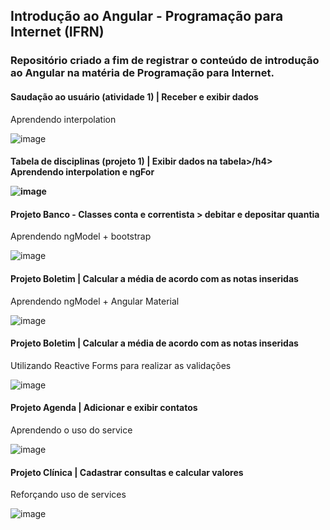 <h2>Introdução ao Angular - Programação para Internet (IFRN)</h2>

<h3>Repositório criado a fim de registrar o conteúdo de introdução ao Angular na matéria de Programação para Internet.</h3>

<h4>Saudação ao usuário (atividade 1) | Receber e exibir dados</h4>
Aprendendo interpolation 

![image](https://user-images.githubusercontent.com/94142714/185023806-bf56345b-a91b-4088-a5be-8cea7547e793.png)

<h4>Tabela de disciplinas (projeto 1) | Exibir dados na tabela>/h4>
Aprendendo interpolation e ngFor

![image](https://user-images.githubusercontent.com/94142714/189683704-27eb8cdd-02b9-4ba2-a946-6e19ebc71092.png)

<h4>Projeto Banco - Classes conta e correntista > debitar e depositar quantia</h4>
Aprendendo ngModel + bootstrap

![image](https://user-images.githubusercontent.com/94142714/185026231-1c7e3c50-aec2-4c62-91a3-04a972d9018c.png)

<h4>Projeto Boletim | Calcular a média de acordo com as notas inseridas</h4>
Aprendendo ngModel + Angular Material

![image](https://user-images.githubusercontent.com/94142714/185826603-0999584b-959b-46c4-9a3f-05fece2bd57e.png)

<h4>Projeto Boletim | Calcular a média de acordo com as notas inseridas</h4>
Utilizando Reactive Forms para realizar as validações

![image](https://user-images.githubusercontent.com/94142714/185827160-9eb94955-b8dd-4dcf-a9a1-b96e191cf9d2.png)

<h4>Projeto Agenda | Adicionar e exibir contatos</h4>
Aprendendo o uso do service

![image](https://user-images.githubusercontent.com/94142714/189364120-6ccf93e6-7557-4212-8b5b-5c0f4431a083.png)

<h4>Projeto Clínica | Cadastrar consultas e calcular valores</h4>
Reforçando uso de services

![image](https://user-images.githubusercontent.com/94142714/189379206-acabe882-1620-4391-a14d-99049b4d4c0a.png)
